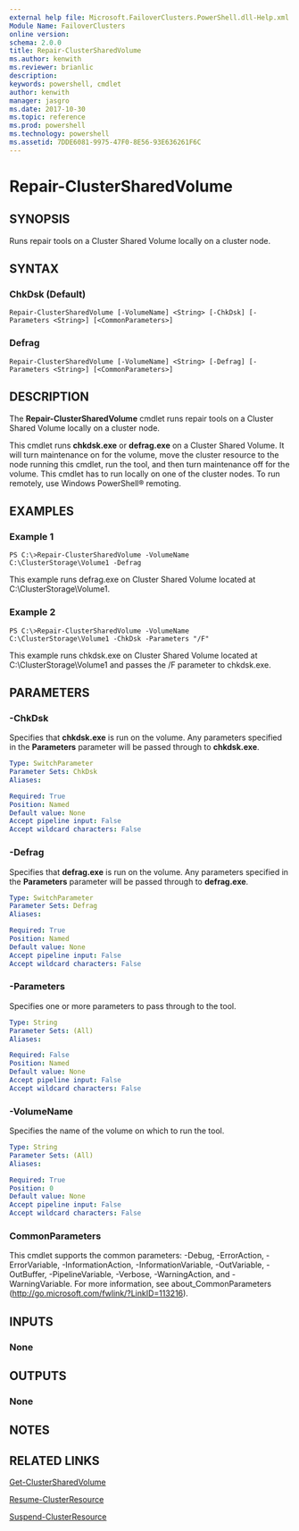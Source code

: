 ```yaml
---
external help file: Microsoft.FailoverClusters.PowerShell.dll-Help.xml
Module Name: FailoverClusters
online version: 
schema: 2.0.0
title: Repair-ClusterSharedVolume
ms.author: kenwith
ms.reviewer: brianlic
description: 
keywords: powershell, cmdlet
author: kenwith
manager: jasgro
ms.date: 2017-10-30
ms.topic: reference
ms.prod: powershell
ms.technology: powershell
ms.assetid: 7DDE6081-9975-47F0-8E56-93E636261F6C
---
```


# Repair-ClusterSharedVolume

## SYNOPSIS
Runs repair tools on a Cluster Shared Volume locally on a cluster node.

## SYNTAX

### ChkDsk (Default)
```
Repair-ClusterSharedVolume [-VolumeName] <String> [-ChkDsk] [-Parameters <String>] [<CommonParameters>]
```

### Defrag
```
Repair-ClusterSharedVolume [-VolumeName] <String> [-Defrag] [-Parameters <String>] [<CommonParameters>]
```

## DESCRIPTION
The **Repair-ClusterSharedVolume** cmdlet runs repair tools on a Cluster Shared Volume locally on a cluster node.

This cmdlet runs **chkdsk.exe** or **defrag.exe** on a Cluster Shared Volume.
It will turn maintenance on for the volume, move the cluster resource to the node running this cmdlet, run the tool, and then turn maintenance off for the volume.
This cmdlet has to run locally on one of the cluster nodes.
To run remotely, use Windows PowerShell® remoting.

## EXAMPLES

### Example 1
```
PS C:\>Repair-ClusterSharedVolume -VolumeName C:\ClusterStorage\Volume1 -Defrag
```

This example runs defrag.exe on Cluster Shared Volume located at C:\ClusterStorage\Volume1.

### Example 2
```
PS C:\>Repair-ClusterSharedVolume -VolumeName C:\ClusterStorage\Volume1 -ChkDsk -Parameters "/F"
```

This example runs chkdsk.exe on Cluster Shared Volume located at C:\ClusterStorage\Volume1 and passes the /F parameter to chkdsk.exe.

## PARAMETERS

### -ChkDsk
Specifies that **chkdsk.exe** is run on the volume.
Any parameters specified in the **Parameters** parameter will be passed through to **chkdsk.exe**.

```yaml
Type: SwitchParameter
Parameter Sets: ChkDsk
Aliases: 

Required: True
Position: Named
Default value: None
Accept pipeline input: False
Accept wildcard characters: False
```

### -Defrag
Specifies that **defrag.exe** is run on the volume.
Any parameters specified in the **Parameters** parameter will be passed through to **defrag.exe**.

```yaml
Type: SwitchParameter
Parameter Sets: Defrag
Aliases: 

Required: True
Position: Named
Default value: None
Accept pipeline input: False
Accept wildcard characters: False
```

### -Parameters
Specifies one or more parameters to pass through to the tool.

```yaml
Type: String
Parameter Sets: (All)
Aliases: 

Required: False
Position: Named
Default value: None
Accept pipeline input: False
Accept wildcard characters: False
```

### -VolumeName
Specifies the name of the volume on which to run the tool.

```yaml
Type: String
Parameter Sets: (All)
Aliases: 

Required: True
Position: 0
Default value: None
Accept pipeline input: False
Accept wildcard characters: False
```

### CommonParameters
This cmdlet supports the common parameters: -Debug, -ErrorAction, -ErrorVariable, -InformationAction, -InformationVariable, -OutVariable, -OutBuffer, -PipelineVariable, -Verbose, -WarningAction, and -WarningVariable. For more information, see about_CommonParameters (http://go.microsoft.com/fwlink/?LinkID=113216).

## INPUTS

### None

## OUTPUTS

### None

## NOTES

## RELATED LINKS

[Get-ClusterSharedVolume](./Get-ClusterSharedVolume.md)

[Resume-ClusterResource](./Resume-ClusterResource.md)

[Suspend-ClusterResource](./Suspend-ClusterResource.md)
